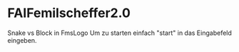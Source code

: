 # FAIFemilscheffer2.0
Snake vs Block in FmsLogo
Um zu starten einfach "start" in das Eingabefeld eingeben.
